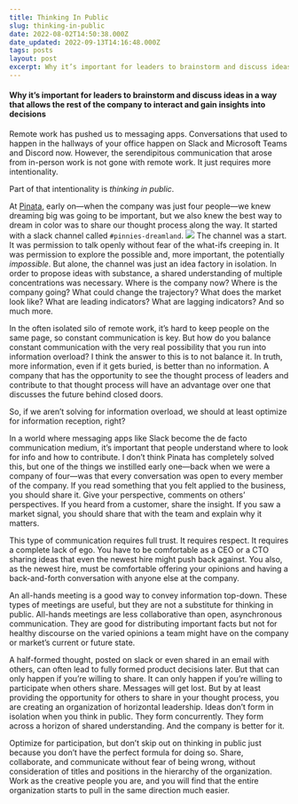 ```yaml
---
title: Thinking In Public
slug: thinking-in-public
date: 2022-08-02T14:50:38.000Z
date_updated: 2022-09-13T14:16:48.000Z
tags: posts
layout: post
excerpt: Why it’s important for leaders to brainstorm and discuss ideas in a way that allows the rest of the company to interact and gain insights…
---
```


#### Why it’s important for leaders to brainstorm and discuss ideas in a way that allows the rest of the company to interact and gain insights into decisions

Remote work has pushed us to messaging apps. Conversations that used to happen in the hallways of your office happen on Slack and Microsoft Teams and Discord now. However, the serendipitous communication that arose from in-person work is not gone with remote work. It just requires more intentionality.

Part of that intentionality is *thinking in public*.

At [Pinata](https://pinata.cloud), early on—when the company was just four people—we knew dreaming big was going to be important, but we also knew the best way to dream in color was to share our thought process along the way. It started with a slack channel called `#pinnies-dreamland`.
![](https://cdn-images-1.medium.com/max/800/1*ivWUrhC7lmwolfpunWuwuA@2x.png)
The channel was a start. It was permission to talk openly without fear of the what-ifs creeping in. It was permission to explore the possible and, more important, the potentially *impossible*. But alone, the channel was just an idea factory in isolation. In order to propose ideas with substance, a shared understanding of multiple concentrations was necessary. Where is the company now? Where is the company going? What could change the trajectory? What does the market look like? What are leading indicators? What are lagging indicators? And so much more.

In the often isolated silo of remote work, it’s hard to keep people on the same page, so constant communication is key. But how do you balance constant communication with the very real possibility that you run into information overload? I think the answer to this is to not balance it. In truth, more information, even if it gets buried, is better than no information. A company that has the opportunity to see the thought process of leaders and contribute to that thought process will have an advantage over one that discusses the future behind closed doors.

So, if we aren’t solving for information overload, we should at least optimize for information reception, right?

In a world where messaging apps like Slack become the de facto communication medium, it’s important that people understand where to look for info and how to contribute. I don’t think Pinata has completely solved this, but one of the things we instilled early one—back when we were a company of four—was that every conversation was open to every member of the company. If you read something that you felt applied to the business, you should share it. Give your perspective, comments on others’ perspectives. If you heard from a customer, share the insight. If you saw a market signal, you should share that with the team and explain why it matters.

This type of communication requires full trust. It requires respect. It requires a complete lack of ego. You have to be comfortable as a CEO or a CTO sharing ideas that even the newest hire might push back against. You also, as the newest hire, must be comfortable offering your opinions and having a back-and-forth conversation with anyone else at the company.

An all-hands meeting is a good way to convey information top-down. These types of meetings are useful, but they are not a substitute for thinking in public. All-hands meetings are less collaborative than open, asynchronous communication. They are good for distributing important facts but not for healthy discourse on the varied opinions a team might have on the company or market’s current or future state.

A half-formed thought, posted on slack or even shared in an email with others, can often lead to fully formed product decisions later. But that can only happen if you’re willing to share. It can only happen if you’re willing to participate when others share. Messages will get lost. But by at least providing the opportunity for others to share in your thought process, you are creating an organization of horizontal leadership. Ideas don’t form in isolation when you think in public. They form concurrently. They form across a horizon of shared understanding. And the company is better for it.

Optimize for participation, but don’t skip out on thinking in public just because you don’t have the perfect formula for doing so. Share, collaborate, and communicate without fear of being wrong, without consideration of titles and positions in the hierarchy of the organization. Work as the creative people you are, and you will find that the entire organization starts to pull in the same direction much easier.
